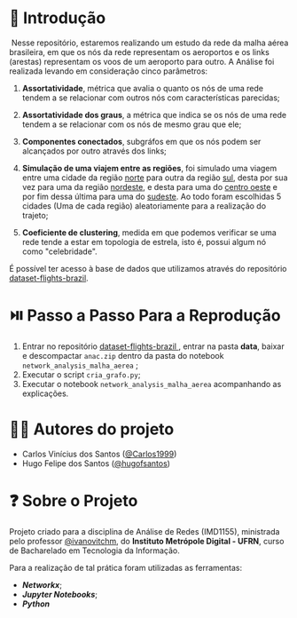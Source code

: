 # :mag_right: Introdução

​	Nesse repositório, estaremos realizando um estudo da rede da malha aérea brasileira, em que os nós da rede representam os aeroportos e os links (arestas) representam os voos de um aeroporto para outro. A Análise foi realizada levando em consideração cinco parâmetros: 

1. **Assortatividade**, métrica que avalia o quanto os nós de uma rede tendem a se relacionar com outros nós com características parecidas;

2. **Assortatividade dos graus**, a métrica que indica se os nós de uma rede tendem a se relacionar com os nós de mesmo grau que ele;

3. **Componentes conectados**, subgráfos em que os nós podem ser alcançados por outro através dos links; 

4. **Simulação de uma viajem entre as regiões**, foi simulado uma viagem entre uma cidade da região <u>norte</u> para outra da região <u>sul</u>, desta por sua vez para uma da região <u>nordeste</u>, e desta para uma do <u>centro oeste</u> e por fim dessa última para uma do <u>sudeste</u>. Ao todo foram escolhidas 5 cidades (Uma de cada região) aleatoriamente para a realização do trajeto;

5. **Coeficiente de clustering**,  medida em que podemos verificar se uma rede tende a estar em topologia de estrela, isto é, possui algum nó como "celebridade". 

É possível ter acesso à base de dados que utilizamos através do repositório [dataset-flights-brazil](https://github.com/alvarofpp/dataset-flights-brazil).



# :play_or_pause_button: Passo a Passo Para a Reprodução

1. Entrar no repositório [dataset-flights-brazil ](https://github.com/alvarofpp/dataset-flights-brazil), entrar na pasta **data**, baixar e descompactar   `anac.zip` dentro da pasta do notebook `network_analysis_malha_aerea` ;
2. Executar o script  `cria_grafo.py`;
3. Executar o notebook `network_analysis_malha_aerea` acompanhando as explicações.



# :man_technologist: Autores do projeto

* Carlos Vinícius dos Santos ([@Carlos1999](https://github.com/carlos1999))
* Hugo Felipe dos Santos ([@hugofsantos](https://github.com/hugofsantos))



# :question: Sobre o Projeto

Projeto criado para a disciplina de Análise de Redes (IMD1155), ministrada pelo professor [@ivanovitchm](https://github.com/ivanovitchm), do **Instituto Metrópole Digital - UFRN**, curso de Bacharelado em Tecnologia da Informação.

Para a realização de tal prática foram utilizadas as ferramentas:

- **_Networkx_**;
- **_Jupyter Notebooks_**;
- **_Python_**
